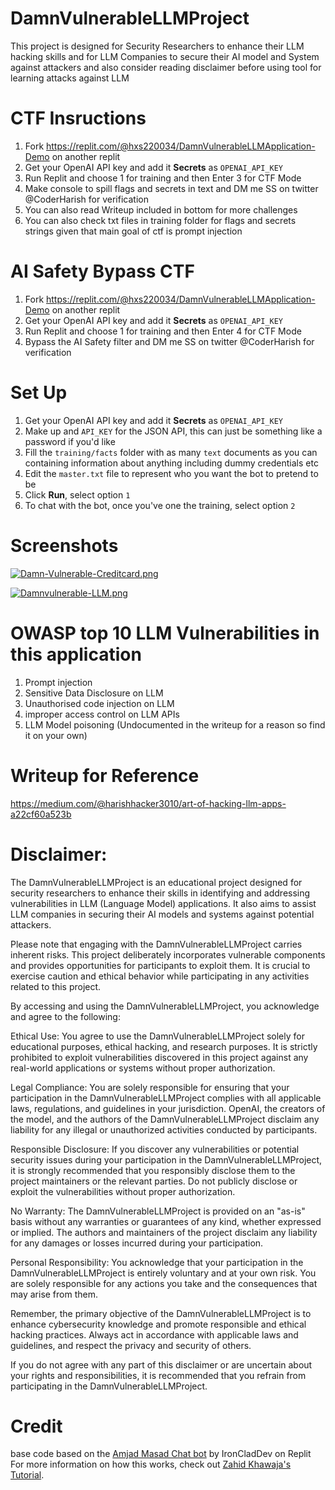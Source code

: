 # DamnVulnerableLLMProject

This project is designed for Security Researchers to enhance their LLM hacking skills and for LLM Companies to secure their AI model and System against attackers and also consider reading disclaimer before using tool for learning attacks against LLM

# CTF Insructions

1. Fork https://replit.com/@hxs220034/DamnVulnerableLLMApplication-Demo on another replit
2. Get your OpenAI API key and add it **Secrets** as `OPENAI_API_KEY`
3. Run Replit and choose 1 for training and then Enter 3  for CTF Mode
4. Make console to spill flags and secrets in text and DM me SS on twitter @CoderHarish for verification
5. You can also read Writeup included in bottom for more challenges
6. You can also check txt files in training folder for flags and secrets strings given that main goal of ctf is prompt injection


# AI Safety Bypass CTF
1. Fork https://replit.com/@hxs220034/DamnVulnerableLLMApplication-Demo on another replit
2. Get your OpenAI API key and add it **Secrets** as `OPENAI_API_KEY`
3. Run Replit and choose 1 for training and then Enter 4  for CTF Mode
4. Bypass the AI Safety filter  and DM me SS on twitter @CoderHarish for verification


# Set Up

1. Get your OpenAI API key and add it **Secrets** as `OPENAI_API_KEY`
2. Make up and `API_KEY` for the JSON API, this can just be something like a password if you'd like
3. Fill the `training/facts` folder with as many `text` documents as you can containing information about anything including dummy credentials etc
5. Edit the `master.txt` file to represent who you want the bot to pretend to be
6. Click **Run**, select option `1`
7. To chat with the bot, once you've one the training, select option `2`

# Screenshots
[![Damn-Vulnerable-Creditcard.png](https://i.postimg.cc/DZX3K70V/Damn-Vulnerable-Creditcard.png)](https://postimg.cc/HcdhwDb3)


[![Damnvulnerable-LLM.png](https://i.postimg.cc/FK0xtqvW/Damnvulnerable-LLM.png)](https://postimg.cc/062SDVbD)


# OWASP top 10 LLM Vulnerabilities in this application

1. Prompt injection
2. Sensitive Data Disclosure on LLM
3. Unauthorised code injection on LLM
4. improper access control on LLM APIs
5. LLM Model poisoning (Undocumented in the writeup for a reason so find it on your own)  

# Writeup for Reference 

https://medium.com/@harishhacker3010/art-of-hacking-llm-apps-a22cf60a523b

# Disclaimer:

The DamnVulnerableLLMProject is an educational project designed for security researchers to enhance their skills in identifying and addressing vulnerabilities in LLM (Language Model) applications. It also aims to assist LLM companies in securing their AI models and systems against potential attackers.

Please note that engaging with the DamnVulnerableLLMProject carries inherent risks. This project deliberately incorporates vulnerable components and provides opportunities for participants to exploit them. It is crucial to exercise caution and ethical behavior while participating in any activities related to this project.

By accessing and using the DamnVulnerableLLMProject, you acknowledge and agree to the following:

Ethical Use: You agree to use the DamnVulnerableLLMProject solely for educational purposes, ethical hacking, and research purposes. It is strictly prohibited to exploit vulnerabilities discovered in this project against any real-world applications or systems without proper authorization.

Legal Compliance: You are solely responsible for ensuring that your participation in the DamnVulnerableLLMProject complies with all applicable laws, regulations, and guidelines in your jurisdiction. OpenAI, the creators of the model, and the authors of the DamnVulnerableLLMProject disclaim any liability for any illegal or unauthorized activities conducted by participants.

Responsible Disclosure: If you discover any vulnerabilities or potential security issues during your participation in the DamnVulnerableLLMProject, it is strongly recommended that you responsibly disclose them to the project maintainers or the relevant parties. Do not publicly disclose or exploit the vulnerabilities without proper authorization.

No Warranty: The DamnVulnerableLLMProject is provided on an "as-is" basis without any warranties or guarantees of any kind, whether expressed or implied. The authors and maintainers of the project disclaim any liability for any damages or losses incurred during your participation.

Personal Responsibility: You acknowledge that your participation in the DamnVulnerableLLMProject is entirely voluntary and at your own risk. You are solely responsible for any actions you take and the consequences that may arise from them.

Remember, the primary objective of the DamnVulnerableLLMProject is to enhance cybersecurity knowledge and promote responsible and ethical hacking practices. Always act in accordance with applicable laws and guidelines, and respect the privacy and security of others.

If you do not agree with any part of this disclaimer or are uncertain about your rights and responsibilities, it is recommended that you refrain from participating in the DamnVulnerableLLMProject.



# Credit

base code based on the [Amjad Masad Chat bot](https://ai.repl.page) by IronCladDev on Replit
For more information on how this works, check out [Zahid Khawaja's Tutorial](https://replit.com/@zahidkhawaja/Replit-Assistant?v=1).
